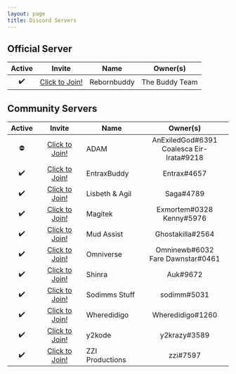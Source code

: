 ```yaml
---
layout: page
title: Discord Servers
---
```


## Official Server

Active | Invite | Name | Owner(s)
:----: | :----: | ---- | :------:
✔️ | [Click to Join!][Rebornbuddy] | Rebornbuddy | The Buddy Team

## Community Servers

Active | Invite | Name | Owner(s)
:----: | :----: | ---- | :------:
⛔️ | [Click to Join!][ADAM] | ADAM | AnExiledGod#6391<br/>Coalesca Eir-Irata#9218
✔️ | [Click to Join!][EntraxBuddy] | EntraxBuddy | Entrax#4657
✔️ | [Click to Join!][Lisbeth & Agil] | Lisbeth & Agil | Saga#4789
✔️ | [Click to Join!][Magitek] | Magitek | Exmortem#0328<br/>Kenny#5976
✔️ | [Click to Join!][Mud Assist] | Mud Assist | Ghostakilla#2564
✔️ | [Click to Join!][Omniverse] | Omniverse | Omninewb#6032<br/>Fare Dawnstar#0461
✔️ | [Click to Join!][Shinra] | Shinra | Auk#9672
✔️ | [Click to Join!][Sodimms Stuff] | Sodimms Stuff | sodimm#5031
✔️ | [Click to Join!][Wheredidigo] | Wheredidigo | Wheredidigo#1260
✔️ | [Click to Join!][y2kode] | y2kode | y2krazy#3589
✔️ | [Click to Join!][ZZI Productions] | ZZI Productions | zzi#7597

[Rebornbuddy]: https://discord.gg0f2sahMWVJo5Xyie "Rebornbuddy"

[ADAM]: https://discord.gg/hhpW645 "ADAM"
[EntraxBuddy]: https://discord.gg/gpUMYC9 "EntraxBuddy"
[Lisbeth & Agil]: https://discord.gg/0nBA0DlNByPBwqd6 "Lisbeth & Agil"
[Magitek]: https://discord.gg/W6TXCNU "Magitek"
[Mud Assist]: https://discord.gg/YmzsEGm "Mud Assist"
[Omniverse]: https://discord.gg/KAwRP4C "Omniverse"
[Shinra]: https://discord.gg/uEhp5BJ "Shinra"
[Sodimms Stuff]: https://discord.gg/zkNYzAs "Sodimms Stuff"
[Wheredidigo]: https://discord.gg/G6WeNaR "Wheredidigo"
[y2kode]: https://discord.gg/2X2UC7h "y2kode"
[ZZI Productions]: https://discord.gg/4UXTZC9 "ZZI Productions"
